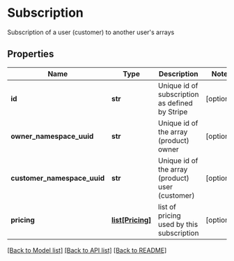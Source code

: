 # Subscription

Subscription of a user (customer) to another user's arrays
## Properties
Name | Type | Description | Notes
------------ | ------------- | ------------- | -------------
**id** | **str** | Unique id of subscription as defined by Stripe | [optional] 
**owner_namespace_uuid** | **str** | Unique id of the array (product) owner | [optional] 
**customer_namespace_uuid** | **str** | Unique id of the array (product) user (customer) | [optional] 
**pricing** | [**list[Pricing]**](Pricing.md) | list of pricing used by this subscription | [optional] 

[[Back to Model list]](../README.md#documentation-for-models) [[Back to API list]](../README.md#documentation-for-api-endpoints) [[Back to README]](../README.md)


